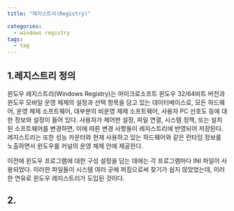 ```yaml
---
title: "레지스트리(Registry)"

categories:
  - windows registry
tags:
  - tag
---
```


## 1.레지스트리 정의
윈도우 레지스트리(Windows Registry)는 마이크로소프트 윈도우 32/64비트 버전과 윈도우 모바일 운영 체제의 설정과 선택 항목을 담고 있는 데이터베이스로, 모든 하드웨어, 운영 체제 소프트웨어, 대부분의 비운영 체제 소프트웨어, 사용자 PC 선호도 등에 대한 정보와 설정이 들어 있다. 사용자가 제어판 설정, 파일 연결, 시스템 정책, 또는 설치된 소프트웨어를 변경하면, 이에 따른 변경 사항들이 레지스트리에 반영되어 저장된다. 레지스트리는 또한 성능 카운터와 현재 사용하고 있는 하드웨어와 같은 런타임 정보를 노출하면서 윈도우를 커널의 운영 체제 안에 제공한다.

이전에 윈도우 프로그램에 대한 구성 설정을 담는 데에는 각 프로그램마다 INI 파일이 사용되었다. 이러한 파일들이 시스템 여러 곳에 퍼짐으로써 찾기가 쉽지 않았었는데, 이러한 연유로 윈도우 레지스트리가 도입된 것이다.

## 2.
